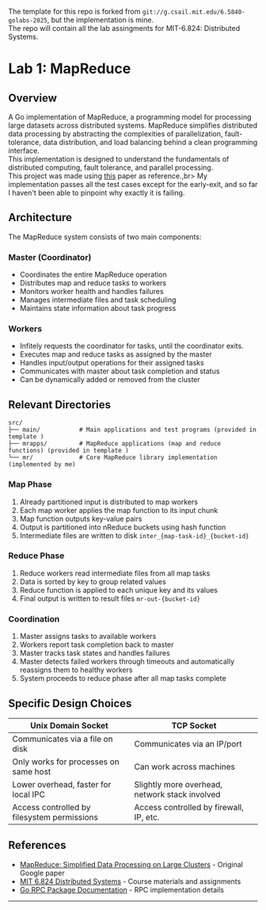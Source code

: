 The template for this repo is forked from `git://g.csail.mit.edu/6.5840-golabs-2025`, but the implementation is mine. <br>
The repo will contain all the lab assingments for MIT-6.824: Distributed Systems. 


# Lab 1: MapReduce

## Overview

A Go implementation of MapReduce, a programming model for processing large datasets across distributed systems. MapReduce simplifies distributed data processing by abstracting the complexities of parallelization, fault-tolerance, data distribution, and load balancing behind a clean programming interface.<br>
This implementation is designed to understand the fundamentals of distributed computing, fault tolerance, and parallel processing.<br>
This project was made using [this](https://static.googleusercontent.com/media/research.google.com/en//archive/mapreduce-osdi04.pdf) paper as reference.,br>
My implementation passes all the test cases except for the early-exit, and so far I haven't been able to pinpoint why exactly it is failing.

## Architecture

The MapReduce system consists of two main components:
### Master (Coordinator)
- Coordinates the entire MapReduce operation
- Distributes map and reduce tasks to workers
- Monitors worker health and handles failures
- Manages intermediate files and task scheduling
- Maintains state information about task progress

### Workers
- Infitely requests the coordinator for tasks, until the coordinator exits.
- Executes map and reduce tasks as assigned by the master
- Handles input/output operations for their assigned tasks
- Communicates with master about task completion and status
- Can be dynamically added or removed from the cluster

## Relevant Directories

```
src/
├── main/           # Main applications and test programs (provided in template )
├── mrapps/         # MapReduce applications (map and reduce functions) (provided in template )
└── mr/             # Core MapReduce library implementation (implemented by me)
```

### Map Phase
1. Already partitioned input is distributed to map workers
2. Each map worker applies the map function to its input chunk
3. Map function outputs key-value pairs
4. Output is partitioned into nReduce buckets using hash function
5. Intermediate files are written to disk `inter_{map-task-id}_{bucket-id}`

### Reduce Phase
1. Reduce workers read intermediate files from all map tasks
2. Data is sorted by key to group related values
3. Reduce function is applied to each unique key and its values
4. Final output is written to result files `mr-out-{bucket-id}`

### Coordination
1. Master assigns tasks to available workers
2. Workers report task completion back to master
3. Master tracks task states and handles failures
4. Master detects failed workers through timeouts and automatically reassigns them to healthy workers
5. System proceeds to reduce phase after all map tasks complete

## Specific Design Choices

| **Unix Domain Socket** | **TCP Socket** |
|-------------------------|----------------|
| Communicates via a file on disk | Communicates via an IP/port |
| Only works for processes on same host | Can work across machines |
| Lower overhead, faster for local IPC | Slightly more overhead, network stack involved |
| Access controlled by filesystem permissions | Access controlled by firewall, IP, etc. |

## References

- [MapReduce: Simplified Data Processing on Large Clusters](https://research.google/pubs/mapreduce-simplified-data-processing-on-large-clusters/) - Original Google paper
- [MIT 6.824 Distributed Systems](https://pdos.csail.mit.edu/6.824/) - Course materials and assignments
- [Go RPC Package Documentation](https://golang.org/pkg/net/rpc/) - RPC implementation details

---
